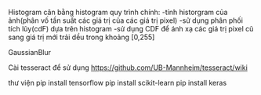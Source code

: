 Histogram
cân bằng histogram
quy trình chính: 
-tính historgram của ảnh(phân vố tần suất các giá trị của các giá trị pixel)
-sử dụng phân phối tích lũy(cdF) dựa trên histogram
-sử dụng CDF để ánh xạ các giá trị pixel cũ sang giá trị mới trải dều trong khoảng [0,255]

GaussianBlur

Cài tesseract để sử dụng 
https://github.com/UB-Mannheim/tesseract/wiki

thư viện
pip install tensorflow
pip install scikit-learn
pip install keras
